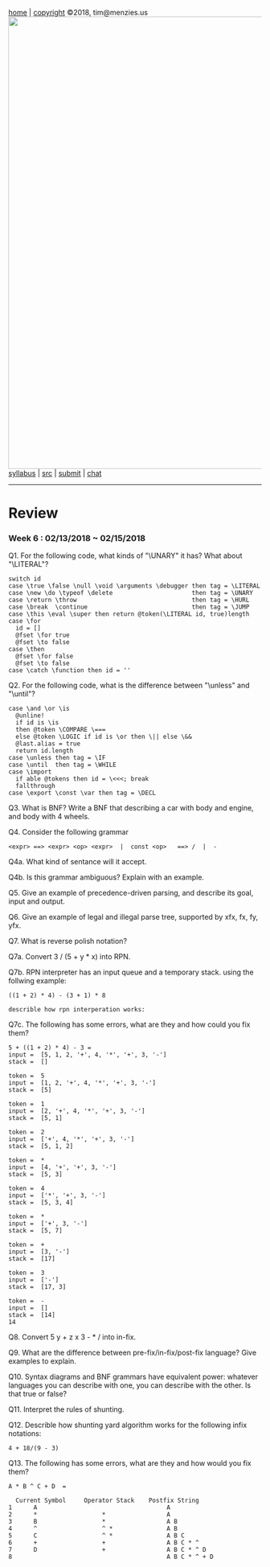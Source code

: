 [home](http://tiny.cc/plm18) |
[copyright](https://github.com/txt/plm18/blob/master/LICENSE.md) &copy;2018, tim&commat;menzies.us
<br>
[<img width=900 src="https://raw.githubusercontent.com/txt/plm18/master/img/banner.png">](http://tiny.cc/plm18)<br>
[syllabus](https://github.com/txt/plm18/blob/master/doc/syllabus.md) |
[src](https://github.com/txt/plm18/tree/master/src) |
[submit](http://tiny.cc/plm18give) |
[chat](https://plm18.slack.com/)


______



# Review

### Week 6 : 02/13/2018 ~ 02/15/2018

Q1. For the following code, what kinds of "\UNARY" it has? What about "\LITERAL"?

	switch id
    case \true \false \null \void \arguments \debugger then tag = \LITERAL
    case \new \do \typeof \delete                      then tag = \UNARY
    case \return \throw                                then tag = \HURL
    case \break  \continue                             then tag = \JUMP
    case \this \eval \super then return @token(\LITERAL id, true)length
    case \for
      id = []
      @fset \for true
      @fset \to false
    case \then
      @fset \for false
      @fset \to false
    case \catch \function then id = ''

Q2. For the following code, what is the difference between "\unless" and "\until"?

    case \and \or \is
      @unline!
      if id is \is
      then @token \COMPARE \===
      else @token \LOGIC if id is \or then \|| else \&&
      @last.alias = true
      return id.length
    case \unless then tag = \IF
    case \until  then tag = \WHILE
    case \import
      if able @tokens then id = \<<<; break
      fallthrough
    case \export \const \var then tag = \DECL

Q3. What is BNF? Write a BNF that describing a car with body and engine, and body with 4 wheels.

Q4. Consider the following grammar

   `<expr> ==> <expr> <op> <expr>  |  const
   <op>   ==> /  |  -`
   
Q4a. What kind of sentance will it accept.

Q4b. Is this grammar ambiguous? Explain with an example.

Q5. Give an example of precedence-driven parsing, and describe its goal, input and output.

Q6. Give an example of legal and illegal parse tree, supported by xfx, fx, fy, yfx.
	
Q7. What is reverse polish notation?

Q7a. Convert 3 / (5 + y * x) into RPN.

Q7b. RPN interpreter has an input queue and a temporary stack. using the follwing example: 

	((1 + 2) * 4) - (3 + 1) * 8

	describle how rpn interperation works:

Q7c. The following has some errors, what are they and how could you fix them?

	5 + ((1 + 2) * 4) - 3 =
	input =  [5, 1, 2, '+', 4, '*', '+', 3, '-']
	stack =  []

	token =  5
	input =  [1, 2, '+', 4, '*', '+', 3, '-']
	stack =  [5]

	token =  1
	input =  [2, '+', 4, '*', '+', 3, '-']
	stack =  [5, 1]
	
	token =  2
	input =  ['+', 4, '*', '+', 3, '-']
	stack =  [5, 1, 2]

	token =  *
	input =  [4, '+', '+', 3, '-']
	stack =  [5, 3]

	token =  4
	input =  ['*', '+', 3, '-']
	stack =  [5, 3, 4]

	token =  *
	input =  ['+', 3, '-']
	stack =  [5, 7]

	token =  +
	input =  [3, '-']
	stack =  [17]

	token =  3
	input =  ['-']
	stack =  [17, 3]

	token =  -
	input =  []
	stack =  [14]
	14

Q8. Convert 5 y + z x 3 - * / into in-fix.
	
Q9. What are the difference between pre-fix/in-fix/post-fix language? Give examples to explain.

Q10. Syntax diagrams and BNF grammars have equivalent power: whatever languages you can describe with one, you can describe with the other. Is that true or false?

Q11. Interpret the rules of shunting.

Q12. Describle how shunting yard algorithm works for the following infix notations:

	4 + 18/(9 - 3)
	
Q13. The following has some errors, what are they and how would you fix them?

    A * B ^ C + D  =

      Current Symbol     Operator Stack    Postfix String
    1      A                                    A
    2      *                  *                 A
    3      B                  *                 A B
    4      ^                  ^ *               A B
    5      C                  ^ *               A B C
    6      +                  +                 A B C * ^
    7      D                  +                 A B C * ^ D
    8                                           A B C * ^ + D
